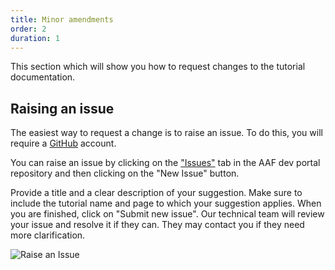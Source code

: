 ```yaml
---
title: Minor amendments
order: 2
duration: 1
---
```


This section which will show you how to request changes to the tutorial documentation.

## Raising an issue
The easiest way to request a change is to raise an issue. To do this, you will require a [GitHub](https://github.com) account.

You can raise an issue by clicking on the ["Issues"](https://github.com/ausaccessfed/dev-portal/issues) tab in the AAF dev portal repository and then clicking on the "New Issue" button.

Provide a title and a clear description of your suggestion. Make sure to include the tutorial name and page to which your suggestion applies. When you are finished, click on "Submit new issue". Our technical team will review your issue and resolve it if they can. They may contact you if they need more clarification.

![Raise an Issue](/assets/images/how-to-write-a-tutorial/raise-an-issue.png)